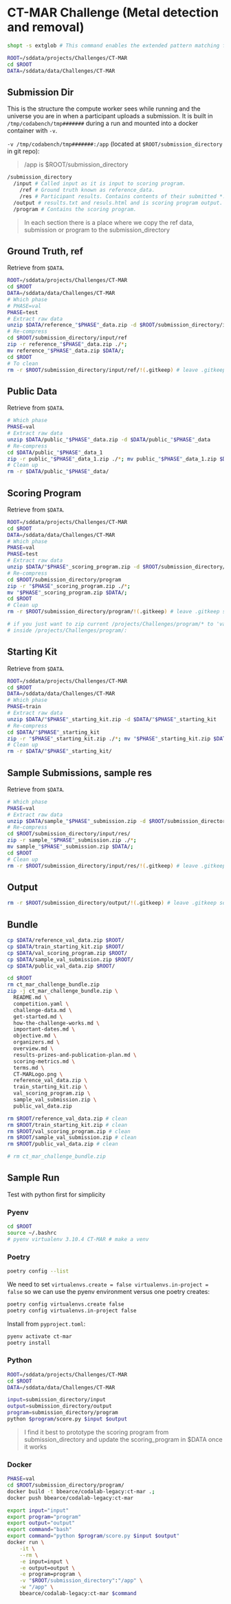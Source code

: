 # CT-MAR Challenge (Metal detection and removal)
```bash
shopt -s extglob # This command enables the extended pattern matching features in Bash, allowing us to use `!(pattern)` to match everything except the specified pattern.
```

```bash
ROOT=/sddata/projects/Challenges/CT-MAR
cd $ROOT
DATA=/sddata/data/Challenges/CT-MAR
```

## Submission Dir
This is the structure the compute worker sees while running and the universe you are in when a participant uploads a submission. It is built in `/tmp/codabench/tmp#######` during a run and mounted into a docker container with `-v`.

`-v /tmp/codabench/tmp#######:/app` (located at `$ROOT/submission_directory` in git repo):
> /app is $ROOT/submission_directory
```bash
/submission_directory 
  /input # Called input as it is input to scoring program.
    /ref # Ground truth known as reference_data.
    /res # Participant results. Contains contents of their submitted *.zip archive during a submission run
  /output # results.txt and resuls.html and is scoring program output.
  /program # Contains the scoring program.
```

> In each section there is a place where we copy the ref data, submission or program to the submission_directory

## Ground Truth, ref
Retrieve from `$DATA`.
```bash
ROOT=/sddata/projects/Challenges/CT-MAR
cd $ROOT
DATA=/sddata/data/Challenges/CT-MAR
# Which phase
# PHASE=val
PHASE=test
# Extract raw data
unzip $DATA/reference_"$PHASE"_data.zip -d $ROOT/submission_directory/input/ref
# Re-compress
cd $ROOT/submission_directory/input/ref
zip -r reference_"$PHASE"_data.zip ./*; 
mv reference_"$PHASE"_data.zip $DATA/;
cd $ROOT
# To clean
rm -r $ROOT/submission_directory/input/ref/!(.gitkeep) # leave .gitkeep so we can keep this in git
```

## Public Data
Retrieve from `$DATA`.
```bash
# Which phase
PHASE=val
# Extract raw data
unzip $DATA/public_"$PHASE"_data.zip -d $DATA/public_"$PHASE"_data
# Re-compress
cd $DATA/public_"$PHASE"_data_1
zip -r public_"$PHASE"_data_1.zip ./*; mv public_"$PHASE"_data_1.zip $DATA/; cd $ROOT
# Clean up
rm -r $DATA/public_"$PHASE"_data/
```

## Scoring Program
Retrieve from `$DATA`.
```bash
ROOT=/sddata/projects/Challenges/CT-MAR
cd $ROOT
DATA=/sddata/data/Challenges/CT-MAR
# Which phase
PHASE=val
PHASE=test
# Extract raw data
unzip $DATA/"$PHASE"_scoring_program.zip -d $ROOT/submission_directory/program/
# Re-compress
cd $ROOT/submission_directory/program
zip -r "$PHASE"_scoring_program.zip ./*; 
mv "$PHASE"_scoring_program.zip $DATA/;
cd $ROOT
# Clean up
rm -r $ROOT/submission_directory/program/!(.gitkeep) # leave .gitkeep so we can keep this in git

# if you just want to zip current /projects/Challenges/program/* to 'val_scoring_program.zip'
# inside /projects/Challenges/program/:

```

## Starting Kit
Retrieve from `$DATA`.
```bash
ROOT=/sddata/projects/Challenges/CT-MAR
cd $ROOT
DATA=/sddata/data/Challenges/CT-MAR
# Which phase
PHASE=train
# Extract raw data
unzip $DATA/"$PHASE"_starting_kit.zip -d $DATA/"$PHASE"_starting_kit
# Re-compress
cd $DATA/"$PHASE"_starting_kit
zip -r "$PHASE"_starting_kit.zip ./*; mv "$PHASE"_starting_kit.zip $DATA/; cd $ROOT
# Clean up
rm -r $DATA/"$PHASE"_starting_kit/
```

## Sample Submissions, sample res
Retrieve from `$DATA`.
```bash
# Which phase
PHASE=val
# Extract raw data
unzip $DATA/sample_"$PHASE"_submission.zip -d $ROOT/submission_directory/input/res/
# Re-compress
cd $ROOT/submission_directory/input/res/
zip -r sample_"$PHASE"_submission.zip ./*; 
mv sample_"$PHASE"_submission.zip $DATA/; 
cd $ROOT
# Clean up
rm -r $ROOT/submission_directory/input/res/!(.gitkeep) # leave .gitkeep so we can keep this in git
```

## Output
```bash
rm -r $ROOT/submission_directory/output/!(.gitkeep) # leave .gitkeep so we can keep this in git
```

## Bundle
```bash
cp $DATA/reference_val_data.zip $ROOT/
cp $DATA/train_starting_kit.zip $ROOT/
cp $DATA/val_scoring_program.zip $ROOT/
cp $DATA/sample_val_submission.zip $ROOT/
cp $DATA/public_val_data.zip $ROOT/

cd $ROOT
rm ct_mar_challenge_bundle.zip
zip -j ct_mar_challenge_bundle.zip \
  README.md \
  competition.yaml \
  challenge-data.md \
  get-started.md \
  how-the-challenge-works.md \
  important-dates.md \
  objective.md \
  organizers.md \
  overview.md \
  results-prizes-and-publication-plan.md \
  scoring-metrics.md \
  terms.md \
  CT-MARLogo.png \
  reference_val_data.zip \
  train_starting_kit.zip \
  val_scoring_program.zip \
  sample_val_submission.zip \
  public_val_data.zip

rm $ROOT/reference_val_data.zip # clean
rm $ROOT/train_starting_kit.zip # clean
rm $ROOT/val_scoring_program.zip # clean
rm $ROOT/sample_val_submission.zip # clean
rm $ROOT/public_val_data.zip # clean

# rm ct_mar_challenge_bundle.zip
```


## Sample Run
Test with python first for simplicity
### Pyenv
```bash
cd $ROOT
source ~/.bashrc
# pyenv virtualenv 3.10.4 CT-MAR # make a venv
```
### Poetry
```bash
poetry config --list
```

We need to set `virtualenvs.create = false virtualenvs.in-project = false` so we can use the pyenv environment versus one poetry creates:
```bash
poetry config virtualenvs.create false
poetry config virtualenvs.in-project false
```

Install from `pyproject.toml`:
```bash
pyenv activate ct-mar
poetry install
```


### Python
```bash
ROOT=/sddata/projects/Challenges/CT-MAR
cd $ROOT
DATA=/sddata/data/Challenges/CT-MAR

input=submission_directory/input
output=submission_directory/output
program=submission_directory/program
python $program/score.py $input $output
```
> I find it best to prototype the scoring program from submission_directory and update the scoring_program in $DATA once it works

### Docker
```bash
PHASE=val
cd $ROOT/submission_directory/program/
docker build -t bbearce/codalab-legacy:ct-mar .;
docker push bbearce/codalab-legacy:ct-mar

export input="input"
export program="program"
export output="output"
export command="bash"
export command="python $program/score.py $input $output"
docker run \
    -it \
    --rm \
    -e input=input \
    -e output=output \
    -e program=program \
    -v "$ROOT/submission_directory":"/app" \
    -w "/app" \
    bbearce/codalab-legacy:ct-mar $command
```

